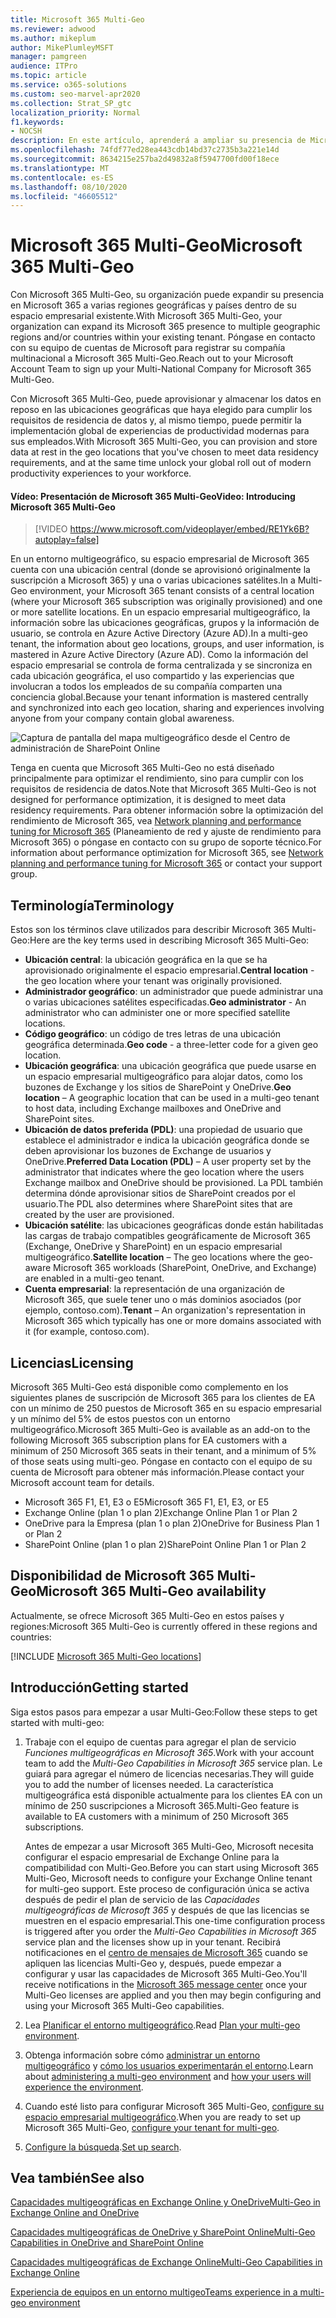 ```yaml
---
title: Microsoft 365 Multi-Geo
ms.reviewer: adwood
ms.author: mikeplum
author: MikePlumleyMSFT
manager: pamgreen
audience: ITPro
ms.topic: article
ms.service: o365-solutions
ms.custom: seo-marvel-apr2020
ms.collection: Strat_SP_gtc
localization_priority: Normal
f1.keywords:
- NOCSH
description: En este artículo, aprenderá a ampliar su presencia de Microsoft 365 a varias regiones geográficas con Microsoft 365 multigeográfico.
ms.openlocfilehash: 74fdf77ed28ea443cdb14bd37c2735b3a221e14d
ms.sourcegitcommit: 8634215e257ba2d49832a8f5947700fd00f18ece
ms.translationtype: MT
ms.contentlocale: es-ES
ms.lasthandoff: 08/10/2020
ms.locfileid: "46605512"
---
```

# <a name="microsoft-365-multi-geo"></a><span data-ttu-id="94206-103">Microsoft 365 Multi-Geo</span><span class="sxs-lookup"><span data-stu-id="94206-103">Microsoft 365 Multi-Geo</span></span>

<span data-ttu-id="94206-104">Con Microsoft 365 Multi-Geo, su organización puede expandir su presencia en Microsoft 365 a varias regiones geográficas y países dentro de su espacio empresarial existente.</span><span class="sxs-lookup"><span data-stu-id="94206-104">With Microsoft 365 Multi-Geo, your organization can expand its Microsoft 365 presence to multiple geographic regions and/or countries within your existing tenant.</span></span> <span data-ttu-id="94206-105">Póngase en contacto con su equipo de cuentas de Microsoft para registrar su compañía multinacional a Microsoft 365 Multi-Geo.</span><span class="sxs-lookup"><span data-stu-id="94206-105">Reach out to your Microsoft Account Team to sign up your Multi-National Company for Microsoft 365 Multi-Geo.</span></span>
  
<span data-ttu-id="94206-106">Con Microsoft 365 Multi-Geo, puede aprovisionar y almacenar los datos en reposo en las ubicaciones geográficas que haya elegido para cumplir los requisitos de residencia de datos y, al mismo tiempo, puede permitir la implementación global de experiencias de productividad modernas para sus empleados.</span><span class="sxs-lookup"><span data-stu-id="94206-106">With Microsoft 365 Multi-Geo, you can provision and store data at rest in the geo locations that you've chosen to meet data residency requirements, and at the same time unlock your global roll out of modern productivity experiences to your workforce.</span></span>

#### <a name="video-introducing-microsoft-365-multi-geo"></a><span data-ttu-id="94206-107">Vídeo: Presentación de Microsoft 365 Multi-Geo</span><span class="sxs-lookup"><span data-stu-id="94206-107">Video: Introducing Microsoft 365 Multi-Geo</span></span>

> [!VIDEO https://www.microsoft.com/videoplayer/embed/RE1Yk6B?autoplay=false]

<span data-ttu-id="94206-108">En un entorno multigeográfico, su espacio empresarial de Microsoft 365 cuenta con una ubicación central (donde se aprovisionó originalmente la suscripción a Microsoft 365) y una o varias ubicaciones satélites.</span><span class="sxs-lookup"><span data-stu-id="94206-108">In a Multi-Geo environment, your Microsoft 365 tenant consists of a central location (where your Microsoft 365 subscription was originally provisioned) and one or more satellite locations.</span></span> <span data-ttu-id="94206-109">En un espacio empresarial multigeográfico, la información sobre las ubicaciones geográficas, grupos y la información de usuario, se controla en Azure Active Directory (Azure AD).</span><span class="sxs-lookup"><span data-stu-id="94206-109">In a multi-geo tenant, the information about geo locations, groups, and user information, is mastered in Azure Active Directory (Azure AD).</span></span> <span data-ttu-id="94206-110">Como la información del espacio empresarial se controla de forma centralizada y se sincroniza en cada ubicación geográfica, el uso compartido y las experiencias que involucran a todos los empleados de su compañía comparten una conciencia global.</span><span class="sxs-lookup"><span data-stu-id="94206-110">Because your tenant information is mastered centrally and synchronized into each geo location, sharing and experiences involving anyone from your company contain global awareness.</span></span>

![Captura de pantalla del mapa multigeográfico desde el Centro de administración de SharePoint Online](media/multi-geo-world-map.png)

<span data-ttu-id="94206-112">Tenga en cuenta que Microsoft 365 Multi-Geo no está diseñado principalmente para optimizar el rendimiento, sino para cumplir con los requisitos de residencia de datos.</span><span class="sxs-lookup"><span data-stu-id="94206-112">Note that Microsoft 365 Multi-Geo is not designed for performance optimization, it is designed to meet data residency requirements.</span></span> <span data-ttu-id="94206-113">Para obtener información sobre la optimización del rendimiento de Microsoft 365, vea [Network planning and performance tuning for Microsoft 365](https://support.office.com/article/e5f1228c-da3c-4654-bf16-d163daee8848) (Planeamiento de red y ajuste de rendimiento para Microsoft 365) o póngase en contacto con su grupo de soporte técnico.</span><span class="sxs-lookup"><span data-stu-id="94206-113">For information about performance optimization for Microsoft 365, see [Network planning and performance tuning for Microsoft 365](https://support.office.com/article/e5f1228c-da3c-4654-bf16-d163daee8848) or contact your support group.</span></span>

## <a name="terminology"></a><span data-ttu-id="94206-114">Terminología</span><span class="sxs-lookup"><span data-stu-id="94206-114">Terminology</span></span>

<span data-ttu-id="94206-115">Estos son los términos clave utilizados para describir Microsoft 365 Multi-Geo:</span><span class="sxs-lookup"><span data-stu-id="94206-115">Here are the key terms used in describing Microsoft 365 Multi-Geo:</span></span>

- <span data-ttu-id="94206-116">**Ubicación central**: la ubicación geográfica en la que se ha aprovisionado originalmente el espacio empresarial.</span><span class="sxs-lookup"><span data-stu-id="94206-116">**Central location** - the geo location where your tenant was originally provisioned.</span></span>
- <span data-ttu-id="94206-117">**Administrador geográfico**: un administrador que puede administrar una o varias ubicaciones satélites especificadas.</span><span class="sxs-lookup"><span data-stu-id="94206-117">**Geo administrator** - An administrator who can administer one or more specified satellite locations.</span></span>
- <span data-ttu-id="94206-118">**Código geográfico**: un código de tres letras de una ubicación geográfica determinada.</span><span class="sxs-lookup"><span data-stu-id="94206-118">**Geo code** - a three-letter code for a given geo location.</span></span>
- <span data-ttu-id="94206-119">**Ubicación geográfica**: una ubicación geográfica que puede usarse en un espacio empresarial multigeográfico para alojar datos, como los buzones de Exchange y los sitios de SharePoint y OneDrive.</span><span class="sxs-lookup"><span data-stu-id="94206-119">**Geo location** – A geographic location that can be used in a multi-geo tenant to host data, including Exchange mailboxes and OneDrive and SharePoint sites.</span></span>
- <span data-ttu-id="94206-120">**Ubicación de datos preferida (PDL)**: una propiedad de usuario que establece el administrador e indica la ubicación geográfica donde se deben aprovisionar los buzones de Exchange de usuarios y OneDrive.</span><span class="sxs-lookup"><span data-stu-id="94206-120">**Preferred Data Location (PDL)** – A user property set by the administrator that indicates where the geo location where the users Exchange mailbox and OneDrive should be provisioned.</span></span> <span data-ttu-id="94206-121">La PDL también determina dónde aprovisionar sitios de SharePoint creados por el usuario.</span><span class="sxs-lookup"><span data-stu-id="94206-121">The PDL also determines where SharePoint sites that are created by the user are provisioned.</span></span>
- <span data-ttu-id="94206-122">**Ubicación satélite**: las ubicaciones geográficas donde están habilitadas las cargas de trabajo compatibles geográficamente de Microsoft 365 (Exchange, OneDrive y SharePoint) en un espacio empresarial multigeográfico.</span><span class="sxs-lookup"><span data-stu-id="94206-122">**Satellite location** – The geo locations where the geo-aware Microsoft 365 workloads (SharePoint, OneDrive, and Exchange) are enabled in a multi-geo tenant.</span></span>
- <span data-ttu-id="94206-123">**Cuenta empresarial**: la representación de una organización de Microsoft 365, que suele tener uno o más dominios asociados (por ejemplo, contoso.com).</span><span class="sxs-lookup"><span data-stu-id="94206-123">**Tenant** – An organization's representation in Microsoft 365 which typically has one or more domains associated with it (for example, contoso.com).</span></span>

## <a name="licensing"></a><span data-ttu-id="94206-124">Licencias</span><span class="sxs-lookup"><span data-stu-id="94206-124">Licensing</span></span>

<span data-ttu-id="94206-125">Microsoft 365 Multi-Geo está disponible como complemento en los siguientes planes de suscripción de Microsoft 365 para los clientes de EA con un mínimo de 250 puestos de Microsoft 365 en su espacio empresarial y un mínimo del 5% de estos puestos con un entorno multigeográfico.</span><span class="sxs-lookup"><span data-stu-id="94206-125">Microsoft 365 Multi-Geo is available as an add-on to the following Microsoft 365 subscription plans for EA customers with a minimum of 250 Microsoft 365 seats in their tenant, and a minimum of 5% of those seats using multi-geo.</span></span> <span data-ttu-id="94206-126">Póngase en contacto con el equipo de su cuenta de Microsoft para obtener más información.</span><span class="sxs-lookup"><span data-stu-id="94206-126">Please contact your Microsoft account team for details.</span></span>

- <span data-ttu-id="94206-127">Microsoft 365 F1, E1, E3 o E5</span><span class="sxs-lookup"><span data-stu-id="94206-127">Microsoft 365 F1, E1, E3, or E5</span></span>
- <span data-ttu-id="94206-128">Exchange Online (plan 1 o plan 2)</span><span class="sxs-lookup"><span data-stu-id="94206-128">Exchange Online Plan 1 or Plan 2</span></span>
- <span data-ttu-id="94206-129">OneDrive para la Empresa (plan 1 o plan 2)</span><span class="sxs-lookup"><span data-stu-id="94206-129">OneDrive for Business Plan 1 or Plan 2</span></span>
- <span data-ttu-id="94206-130">SharePoint Online (plan 1 o plan 2)</span><span class="sxs-lookup"><span data-stu-id="94206-130">SharePoint Online Plan 1 or Plan 2</span></span>

## <a name="microsoft-365-multi-geo-availability"></a><span data-ttu-id="94206-131">Disponibilidad de Microsoft 365 Multi-Geo</span><span class="sxs-lookup"><span data-stu-id="94206-131">Microsoft 365 Multi-Geo availability</span></span>

<span data-ttu-id="94206-132">Actualmente, se ofrece Microsoft 365 Multi-Geo en estos países y regiones:</span><span class="sxs-lookup"><span data-stu-id="94206-132">Microsoft 365 Multi-Geo is currently offered in these regions and countries:</span></span>

[!INCLUDE [Microsoft 365 Multi-Geo locations](includes/office-365-multi-geo-locations.md)]

## <a name="getting-started"></a><span data-ttu-id="94206-133">Introducción</span><span class="sxs-lookup"><span data-stu-id="94206-133">Getting started</span></span>

<span data-ttu-id="94206-134">Siga estos pasos para empezar a usar Multi-Geo:</span><span class="sxs-lookup"><span data-stu-id="94206-134">Follow these steps to get started with multi-geo:</span></span>

1. <span data-ttu-id="94206-135">Trabaje con el equipo de cuentas para agregar el plan de servicio _Funciones multigeográficas en Microsoft 365_.</span><span class="sxs-lookup"><span data-stu-id="94206-135">Work with your account team to add the _Multi-Geo Capabilities in Microsoft 365_ service plan.</span></span> <span data-ttu-id="94206-136">Le guiará para agregar el número de licencias necesarias.</span><span class="sxs-lookup"><span data-stu-id="94206-136">They will guide you to add the number of licenses needed.</span></span> <span data-ttu-id="94206-137">La característica multigeográfica está disponible actualmente para los clientes EA con un mínimo de 250 suscripciones a Microsoft 365.</span><span class="sxs-lookup"><span data-stu-id="94206-137">Multi-Geo feature is available to EA customers with a minimum of 250 Microsoft 365 subscriptions.</span></span>

   <span data-ttu-id="94206-138">Antes de empezar a usar Microsoft 365 Multi-Geo, Microsoft necesita configurar el espacio empresarial de Exchange Online para la compatibilidad con Multi-Geo.</span><span class="sxs-lookup"><span data-stu-id="94206-138">Before you can start using Microsoft 365 Multi-Geo, Microsoft needs to configure your Exchange Online tenant for multi-geo support.</span></span> <span data-ttu-id="94206-139">Este proceso de configuración única se activa después de pedir el plan de servicio de las *Capacidades multigeográficas de Microsoft 365* y después de que las licencias se muestren en el espacio empresarial.</span><span class="sxs-lookup"><span data-stu-id="94206-139">This one-time configuration process is triggered after you order the *Multi-Geo Capabilities in Microsoft 365* service plan and the licenses show up in your tenant.</span></span> <span data-ttu-id="94206-140">Recibirá notificaciones en el [centro de mensajes de Microsoft 365](https://support.office.com/article/38FB3333-BFCC-4340-A37B-DEDA509C2093) cuando se apliquen las licencias Multi-Geo y, después, puede empezar a configurar y usar las capacidades de Microsoft 365 Multi-Geo.</span><span class="sxs-lookup"><span data-stu-id="94206-140">You'll receive notifications in the [Microsoft 365 message center](https://support.office.com/article/38FB3333-BFCC-4340-A37B-DEDA509C2093) once your Multi-Geo licenses are applied and you then may begin configuring and using your Microsoft 365 Multi-Geo capabilities.</span></span>

2. <span data-ttu-id="94206-141">Lea [Planificar el entorno multigeográfico](plan-for-multi-geo.md).</span><span class="sxs-lookup"><span data-stu-id="94206-141">Read [Plan your multi-geo environment](plan-for-multi-geo.md).</span></span>

3. <span data-ttu-id="94206-142">Obtenga información sobre cómo [administrar un entorno multigeográfico](administering-a-multi-geo-environment.md) y [cómo los usuarios experimentarán el entorno](multi-geo-user-experience.md).</span><span class="sxs-lookup"><span data-stu-id="94206-142">Learn about [administering a multi-geo environment](administering-a-multi-geo-environment.md) and [how your users will experience the environment](multi-geo-user-experience.md).</span></span>

4. <span data-ttu-id="94206-143">Cuando esté listo para configurar Microsoft 365 Multi-Geo, [configure su espacio empresarial multigeográfico](multi-geo-tenant-configuration.md).</span><span class="sxs-lookup"><span data-stu-id="94206-143">When you are ready to set up Microsoft 365 Multi-Geo, [configure your tenant for multi-geo](multi-geo-tenant-configuration.md).</span></span>

5. <span data-ttu-id="94206-144">[Configure la búsqueda](configure-search-for-multi-geo.md).</span><span class="sxs-lookup"><span data-stu-id="94206-144">[Set up search](configure-search-for-multi-geo.md).</span></span>

## <a name="see-also"></a><span data-ttu-id="94206-145">Vea también</span><span class="sxs-lookup"><span data-stu-id="94206-145">See also</span></span>

[<span data-ttu-id="94206-146">Capacidades multigeográficas en Exchange Online y OneDrive</span><span class="sxs-lookup"><span data-stu-id="94206-146">Multi-Geo in Exchange Online and OneDrive</span></span>](https://Aka.ms/GoMultiGeo)

[<span data-ttu-id="94206-147">Capacidades multigeográficas de OneDrive y SharePoint Online</span><span class="sxs-lookup"><span data-stu-id="94206-147">Multi-Geo Capabilities in OneDrive and SharePoint Online</span></span>](https://docs.microsoft.com/office365/enterprise/multi-geo-capabilities-in-onedrive-and-sharepoint-online-in-office-365)

[<span data-ttu-id="94206-148">Capacidades multigeográficas de Exchange Online</span><span class="sxs-lookup"><span data-stu-id="94206-148">Multi-Geo Capabilities in Exchange Online</span></span>](https://docs.microsoft.com/office365/enterprise/multi-geo-capabilities-in-exchange-online)

[<span data-ttu-id="94206-149">Experiencia de equipos en un entorno multigeo</span><span class="sxs-lookup"><span data-stu-id="94206-149">Teams experience in a multi-geo environment</span></span>](https://docs.microsoft.com/microsoftteams/teams-experience-o365odb-spo-multi-geo)
